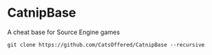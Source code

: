 # CatnipBase
A cheat base for Source Engine games

`git clone https://github.com/CatsOffered/CatnipBase --recursive`